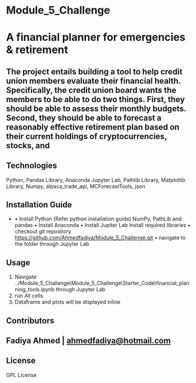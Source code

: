 # Module_5_Challenge
# A financial planner for emergencies & retirement

The project entails building a tool to help credit union members evaluate their financial health. Specifically, the credit union board wants the members to be able to do two things. First, they should be able to assess their monthly budgets. Second, they should be able to forecast a reasonably effective retirement plan based on their current holdings of cryptocurrencies, stocks, and 
---

## Technologies

Python, Pandas Library, Anaconda Jupyter Lab, Pathlib Library, Matplotlib Library, Numpy, alpaca_trade_api, MCForecastTools, json 


## Installation Guide
- •	Install Python (Refer python installation guide) NumPy, PathLib and pandas
•	Install Anaconda
•	Install Jupiter Lab
Install required libraries
•	checkout git repository https://github.com/Ahmedfadiya/Module_5_Challenge.git
•	navigate to the folder through Jupyter Lab


## Usage


1.	Navigate ../Module_5_Challenge\Module_5_Challenge\Starter_Code\financial_planning_tools.ipynb through Jupyter Lab
2.	run All cells
3.	Dataframe and plots will be displayed inline



## Contributors

Fadiya Ahmed | ahmedfadiya@hotmail.com
---

## License

GPL License
